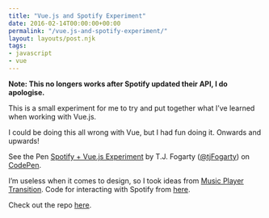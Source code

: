 ```yaml
---
title: "Vue.js and Spotify Experiment"
date: 2016-02-14T00:00:00+00:00
permalink: "/vue.js-and-spotify-experiment/"
layout: layouts/post.njk
tags:
- javascript
- vue
---
```


**Note: This no longers works after Spotify updated their API, I do apologise.**

This is a small experiment for me to try and put together what I&#8217;ve learned when working with Vue.js.

I could be doing this all wrong with Vue, but I had fun doing it. Onwards and upwards!

<p data-height="506" data-theme-id="17863" data-slug-hash="RrvMBO" data-default-tab="result" data-user="tjFogarty" data-preview="true" class="codepen">See the Pen <a href="http://codepen.io/tjFogarty/pen/RrvMBO/">Spotify + Vue.js Experiment</a> by T.J. Fogarty (<a href="http://codepen.io/tjFogarty">@tjFogarty</a>) on <a href="http://codepen.io">CodePen</a>.

<script async src="//assets.codepen.io/assets/embed/ei.js"></script>

I&#8217;m useless when it comes to design, so I took ideas from [Music Player Transition](http://www.materialup.com/posts/music-player-transition). Code for interacting with Spotify from [here](http://jsfiddle.net/JMPerez/0u0v7e1b/).

Check out the repo [here](https://github.com/tjFogarty/vue-spotify-preview).
